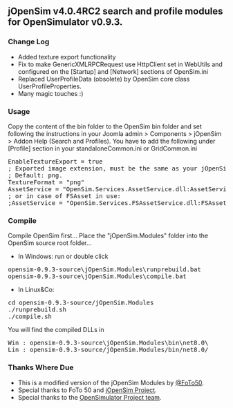 ## jOpenSim v4.0.4RC2 search and profile modules for OpenSimulator v0.9.3.
### Change Log
+ Added texture export functionality 
+ Fix to make GenericXMLRPCRequest use HttpClient set in WebUtils and configured on the [Startup] and [Network] sections of OpenSim.ini
+ Replaced UserProfileData (obsolete) by OpenSim core class UserProfileProperties.
+ Many magic touches :)

### Usage
Copy the content of the bin folder to the OpenSim bin folder and set following the instructions in your Joomla admin > Components > jOpenSim > Addon Help (Search and Profiles).
You have to add the following under [Profile] section in your standaloneCommon.ini or GridCommon.ini
<pre>
EnableTextureExport = true
; Exported image extension, must be the same as your jOpenSim settings (png or jpg)
; Default: png.
TextureFormat = "png"
AssetService = "OpenSim.Services.AssetService.dll:AssetService"
; or in case of FSAsset in use:
;AssetService = "OpenSim.Services.FSAssetService.dll:FSAssetConnector"
</pre>

### Compile
Compile OpenSim first...
Place the "jOpenSim.Modules" folder into the OpenSim source root folder...
+ In Windows: run or double click
<pre>opensim-0.9.3-source\jOpenSim.Modules\runprebuild.bat
opensim-0.9.3-source\jOpenSim.Modules\compile.bat</pre>
+ In Linux&Co:
<pre>cd opensim-0.9.3-source/jOpenSim.Modules
./runprebuild.sh
./compile.sh</pre>
You will find the compiled DLLs in 
<pre>Win : opensim-0.9.3-source\jOpenSim.Modules\bin\net8.0\
Lin : opensim-0.9.3-source/jOpenSim.Modules/bin/net8.0/</pre>

### Thanks Where Due
+ This is a modified version of the jOpenSim Modules by [@FoTo50](https://github.com/FoTo50).
+ Special thanks to FoTo 50 and [jOpenSim Project](https://www.jopensim.com/).
+ Special thanks to the [OpenSimulator Project team](http://opensimulator.org/).
